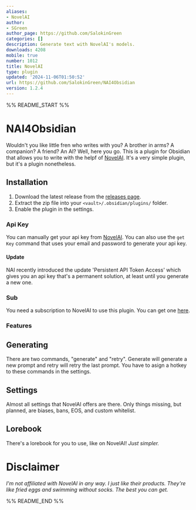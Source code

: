 ```yaml
---
aliases:
- NovelAI
author:
- SGreen
author_page: https://github.com/SalokinGreen
categories: []
description: Generate text with NovelAI's models.
downloads: 4208
mobile: true
number: 1012
title: NovelAI
type: plugin
updated: '2024-11-06T01:50:52'
url: https://github.com/SalokinGreen/NAI4Obsidian
version: 1.2.4
---
```


%% README_START %%

# NAI4Obsidian

Wouldn't you like little fren who writes with you? A brother in arms? A companion? A friend? An AI? Well, here you go. This is a plugin for Obsidian that allows you to write with the helpf of [NovelAI](https://novelai.net/). It's a very simple plugin, but it's a plugin nonetheless.

## Installation

1. Download the latest release from the [releases page](https://github.com/SalokinGreen/nai-obsidian-plugin).
2. Extract the zip file into your `<vault>/.obsidian/plugins/` folder.
3. Enable the plugin in the settings.

### Api Key

You can manually get your api key from [NovelAI](https://novelai.net/). You can also use the `get Key` command that uses your email and password to generate your api key.

#### Update

NAI recently introduced the update 'Persistent API Token Access' which gives you an api key that's a permanent solution, at least until you generate a new one.

### Sub

You need a subscription to NovelAI to use this plugin. You can get one [here](https://novelai.net/).

### Features

## Generating

There are two commands, "generate" and "retry". Generate will generate a new prompt and retry will retry the last prompt. You have to asign a hotkey to these commands in the settings.

## Settings

Almost all settings that NovelAI offers are there. Only things missing, but planned, are biases, bans, EOS, and custom whitelist.

## Lorebook

There's a lorebook for you to use, like on NovelAI! _Just simpler._

# Disclaimer

_I'm not affiliated with NovelAI in any way. I just like their products. They're like fried eggs and swimming without socks. The best you can get._


%% README_END %%